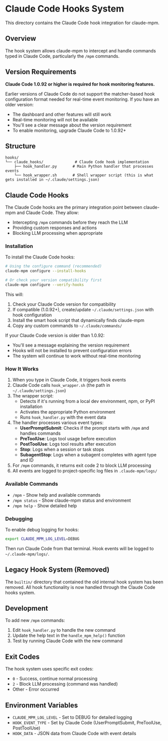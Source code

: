 # Claude Code Hooks System

This directory contains the Claude Code hook integration for claude-mpm.

## Overview

The hook system allows claude-mpm to intercept and handle commands typed in Claude Code, particularly the `/mpm` commands.

## Version Requirements

**Claude Code 1.0.92 or higher is required for hook monitoring features.**

Earlier versions of Claude Code do not support the matcher-based hook configuration format needed for real-time event monitoring. If you have an older version:
- The dashboard and other features will still work
- Real-time monitoring will not be available
- You'll see a clear message about the version requirement
- To enable monitoring, upgrade Claude Code to 1.0.92+

## Structure

```
hooks/
└── claude_hooks/              # Claude Code hook implementation
    ├── hook_handler.py       # Main Python handler that processes events
    └── hook_wrapper.sh       # Shell wrapper script (this is what gets installed in ~/.claude/settings.json)
```

## Claude Code Hooks

The Claude Code hooks are the primary integration point between claude-mpm and Claude Code. They allow:

- Intercepting `/mpm` commands before they reach the LLM
- Providing custom responses and actions
- Blocking LLM processing when appropriate

### Installation

To install the Claude Code hooks:

```bash
# Using the configure command (recommended)
claude-mpm configure --install-hooks

# Or check your version compatibility first
claude-mpm configure --verify-hooks
```

This will:
1. Check your Claude Code version for compatibility
2. If compatible (1.0.92+), create/update `~/.claude/settings.json` with hook configuration
3. Install the smart hook script that dynamically finds claude-mpm
4. Copy any custom commands to `~/.claude/commands/`

If your Claude Code version is older than 1.0.92:
- You'll see a message explaining the version requirement
- Hooks will not be installed to prevent configuration errors
- The system will continue to work without real-time monitoring

### How It Works

1. When you type in Claude Code, it triggers hook events
2. Claude Code calls `hook_wrapper.sh` (the path in `~/.claude/settings.json`)
3. The wrapper script:
   - Detects if it's running from a local dev environment, npm, or PyPI installation
   - Activates the appropriate Python environment
   - Runs `hook_handler.py` with the event data
4. The handler processes various event types:
   - **UserPromptSubmit**: Checks if the prompt starts with `/mpm` and handles commands
   - **PreToolUse**: Logs tool usage before execution
   - **PostToolUse**: Logs tool results after execution
   - **Stop**: Logs when a session or task stops
   - **SubagentStop**: Logs when a subagent completes with agent type and ID
5. For `/mpm` commands, it returns exit code 2 to block LLM processing
6. All events are logged to project-specific log files in `.claude-mpm/logs/`

### Available Commands

- `/mpm` - Show help and available commands
- `/mpm status` - Show claude-mpm status and environment
- `/mpm help` - Show detailed help

### Debugging

To enable debug logging for hooks:

```bash
export CLAUDE_MPM_LOG_LEVEL=DEBUG
```

Then run Claude Code from that terminal. Hook events will be logged to `~/.claude-mpm/logs/`.

## Legacy Hook System (Removed)

The `builtin/` directory that contained the old internal hook system has been removed. All hook functionality is now handled through the Claude Code hooks system.

## Development

To add new `/mpm` commands:

1. Edit `hook_handler.py` to handle the new command
2. Update the help text in the `handle_mpm_help()` function
3. Test by running Claude Code with the new command

## Exit Codes

The hook system uses specific exit codes:

- `0` - Success, continue normal processing
- `2` - Block LLM processing (command was handled)
- Other - Error occurred

## Environment Variables

- `CLAUDE_MPM_LOG_LEVEL` - Set to DEBUG for detailed logging
- `HOOK_EVENT_TYPE` - Set by Claude Code (UserPromptSubmit, PreToolUse, PostToolUse)
- `HOOK_DATA` - JSON data from Claude Code with event details
